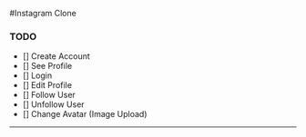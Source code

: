 #Instagram Clone

### TODO

- [] Create Account
- [] See Profile
- [] Login
- [] Edit Profile
- [] Follow User
- [] Unfollow User
- [] Change Avatar (Image Upload)

----